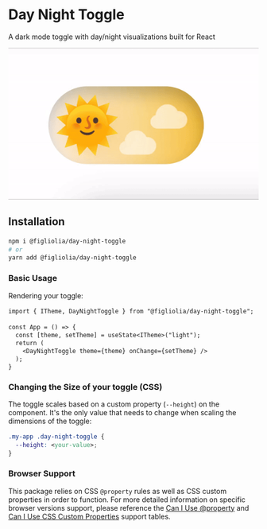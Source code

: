 # Day Night Toggle
A dark mode toggle with day/night visualizations built for React

![Toggle Demo](media/toggle.gif "Toggle Demo")

## Installation
```bash
npm i @figliolia/day-night-toggle
# or 
yarn add @figliolia/day-night-toggle
```

### Basic Usage
Rendering your toggle:
```tsx
import { ITheme, DayNightToggle } from "@figliolia/day-night-toggle";

const App = () => {
  const [theme, setTheme] = useState<ITheme>("light");
  return (
    <DayNightToggle theme={theme} onChange={setTheme} />
  );
}
```

### Changing the Size of your toggle (CSS)
The toggle scales based on a custom property (`--height`) on the component. It's the only value that needs to change when scaling the dimensions of the toggle:
```css
.my-app .day-night-toggle {
  --height: <your-value>;
}
```

### Browser Support
This package relies on CSS `@property` rules as well as CSS custom properties in order to function. For more detailed information on specific browser versions support, please reference the [Can I Use @property](https://caniuse.com/?search=%40property) and [Can I Use CSS Custom Properties](https://caniuse.com/?search=CSS%20custom%20properties) support tables.